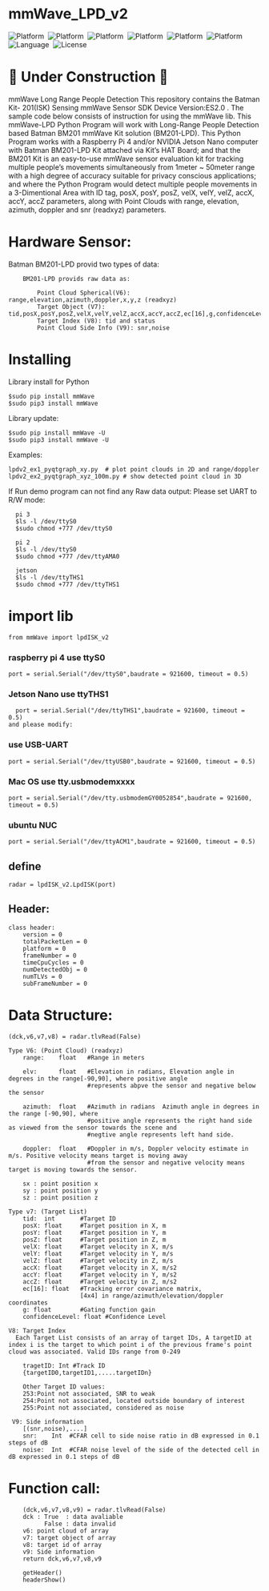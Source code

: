 # mmWave_LPD_v2
![Platform](https://img.shields.io/badge/Raspberry-Pi3-orange.svg)&nbsp;
![Platform](https://img.shields.io/badge/Raspberry-Pi4-orange.svg)&nbsp;
![Platform](https://img.shields.io/badge/ubuntu-NCU-orange.svg)&nbsp;
![Platform](https://img.shields.io/badge/Win-OS-blue)&nbsp;
![Platform](https://img.shields.io/badge/Mac-OS-lightgrey)&nbsp;
![Platform](https://img.shields.io/badge/Jeson-Nano-green.svg)&nbsp;
![Language](https://img.shields.io/badge/python-%3E3.7%20-green.svg)&nbsp;
![License](http://img.shields.io/badge/license-MIT-green.svg?style=flat)

# 🚧  Under Construction 🚧 

mmWave Long Range People Detection
  This repository contains the Batman Kit- 201(ISK) Sensing mmWave Sensor SDK Device Version:ES2.0 . The sample code below consists of instruction for using the mmWave lib. This mmWave-LPD Python Program will work with Long-Range People Detection based Batman BM201 mmWave Kit solution (BM201-LPD). This Python Program works with a Raspberry Pi 4 and/or NVIDIA Jetson Nano computer with Batman BM201-LPD Kit attached via Kit’s HAT Board; and that the BM201 Kit is an easy-to-use mmWave sensor evaluation kit for tracking multiple people’s movements simultaneously from 1meter ~ 50meter range with a high degree of accuracy suitable for privacy conscious applications; and where the Python Program would detect multiple people movements in a 3-Dimentional Area with ID tag, posX, posY, posZ, velX, velY, velZ, accX, accY, accZ parameters, along with Point Clouds with  range, elevation, azimuth, doppler and snr (readxyz) parameters.

# Hardware Sensor:
   Batman BM201-LPD provid two types of data:

        BM201-LPD provids raw data as:

            Point Cloud Spherical(V6): range,elevation,azimuth,doppler,x,y,z (readxyz)
            Target Object (V7): tid,posX,posY,posZ,velX,velY,velZ,accX,accY,accZ,ec[16],g,confidenceLevel
            Target Index (V8): tid and status
            Point Cloud Side Info (V9): snr,noise

# Installing

Library install for Python

    $sudo pip install mmWave
    $sudo pip3 install mmWave

Library update:

    $sudo pip install mmWave -U
    $sudo pip3 install mmWave -U

Examples:
    
    lpdv2_ex1_pyqtgraph_xy.py  # plot point clouds in 2D and range/doppler 
    lpdv2_ex2_pyqtgraph_xyz_100m.py # show detected point cloud in 3D

If Run demo program can not find any Raw data output:
      Please set UART to R/W mode: 
      
      pi 3
      $ls -l /dev/ttyS0
      $sudo chmod +777 /dev/ttyS0
      
      pi 2 
      $ls -l /dev/ttyS0
      $sudo chmod +777 /dev/ttyAMA0
      
      jetson
      $ls -l /dev/ttyTHS1
      $sudo chmod +777 /dev/ttyTHS1
      
 # import lib

    from mmWave import lpdISK_v2

  ### raspberry pi 4 use ttyS0
    port = serial.Serial("/dev/ttyS0",baudrate = 921600, timeout = 0.5)
 
  ### Jetson Nano use ttyTHS1
      port = serial.Serial("/dev/ttyTHS1",baudrate = 921600, timeout = 0.5)
    and please modify: 
    
  ### use USB-UART
    port = serial.Serial("/dev/ttyUSB0",baudrate = 921600, timeout = 0.5)
 
  ### Mac OS use tty.usbmodemxxxx
    port = serial.Serial("/dev/tty.usbmodemGY0052854",baudrate = 921600, timeout = 0.5)
  
  ### ubuntu NUC
    port = serial.Serial("/dev/ttyACM1",baudrate = 921600, timeout = 0.5)

## define

    radar = lpdISK_v2.LpdISK(port)

## Header:

    class header:
        version = 0
        totalPacketLen = 0
        platform = 0
        frameNumber = 0
        timeCpuCycles = 0
        numDetectedObj = 0
        numTLVs = 0
        subFrameNumber = 0

# Data Structure:    
    (dck,v6,v7,v8) = radar.tlvRead(False)
    
    Type V6: (Point Cloud) (readxyz)
        range:    float   #Range in meters
        
        elv:      float   #Elevation in radians, Elevation angle in degrees in the range[-90,90], where positive angle 
                          #represents abpve the sensor and negative below the sensor
                          
        azimuth:  float   #Azimuth in radians  Azimuth angle in degrees in the range [-90,90], where
                          #positive angle represents the right hand side as viewed from the sensor towards the scene and
                          #negtive angle represents left hand side.
                          
        doppler:  float   #Doppler in m/s, Doppler velocity estimate in m/s. Positive velocity means target is moving away 
                          #from the sensor and negative velocity means target is moving towards the sensor.     
       
        sx : point position x
        sy : point position y
        sz : point position z
        
    Type v7: (Target List)
        tid:  int       #Target ID
        posX: float     #Target position in X, m
        posY: float     #Target position in Y, m
        posZ: float     #Target position in Z, m
        velX: float     #Target velocity in X, m/s
        velY: float     #Target velocity in Y, m/s
        velZ: float     #Target velocity in Z, m/s
        accX: float     #Target velocity in X, m/s2 
        accY: float     #Target velocity in Y, m/s2
        accZ: float     #Target velocity in Z, m/s2
        ec[16]: float   #Tracking error covariance matrix, 
                        [4x4] in range/azimuth/elevation/doppler coordinates
        g: float        #Gating function gain
        confidenceLevel: float #Confidence Level  
    
    V8: Target Index
      Each Target List consists of an array of target IDs, A targetID at index i is the target to which point i of the previous frame's point cloud was associated. Valid IDs range from 0-249
        
        tragetID: Int #Track ID
        {targetID0,targetID1,.....targetIDn}
        
        Other Target ID values:
        253:Point not associated, SNR to weak
        254:Point not associated, located outside boundary of interest
        255:Point not associated, considered as noise
     
     V9: Side information
        [(snr,noise),....]
        snr:    Int  #CFAR cell to side noise ratio in dB expressed in 0.1 steps of dB
        noise:  Int  #CFAR noise level of the side of the detected cell in dB expressed in 0.1 steps of dB 
     
          
        

   
   # Function call: 
        
        (dck,v6,v7,v8,v9) = radar.tlvRead(False)
        dck : True  : data avaliable
              False : data invalid
        v6: point cloud of array
        v7: target object of array
        v8: target id of array
        v9: Side information
        return dck,v6,v7,v8,v9
      
        getHeader()
        headerShow()
        
    
   
